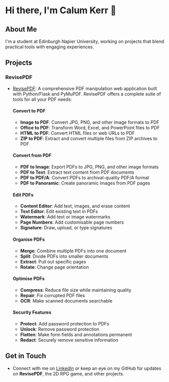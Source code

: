 # Hi there, I'm Calum Kerr 👋

## About Me

I'm a student at Edinburgh Napier University, working on projects that blend practical tools with engaging experiences.

## Projects

### RevisePDF

- [RevisePDF](https://revisepdf-5cf3c1ad2f8a.herokuapp.com/): A comprehensive PDF manipulation web application built with Python/Flask and PyMuPDF. RevisePDF offers a complete suite of tools for all your PDF needs:

  #### Convert to PDF
  - **Image to PDF**: Convert JPG, PNG, and other image formats to PDF
  - **Office to PDF**: Transform Word, Excel, and PowerPoint files to PDF
  - **HTML to PDF**: Convert HTML files or web URLs to PDF
  - **ZIP to PDF**: Extract and convert multiple files from ZIP archives to PDF

  #### Convert from PDF
  - **PDF to Image**: Export PDFs to JPG, PNG, and other image formats
  - **PDF to Text**: Extract text content from PDF documents
  - **PDF to PDF/A**: Convert PDFs to archival-quality PDF/A format
  - **PDF to Panoramic**: Create panoramic images from PDF pages

  #### Edit PDFs
  - **Content Editor**: Add text, images, and erase content
  - **Text Editor**: Edit existing text in PDFs
  - **Watermark**: Add text or image watermarks
  - **Page Numbers**: Add customisable page numbers
  - **Signature**: Draw, upload, or type signatures

  #### Organise PDFs
  - **Merge**: Combine multiple PDFs into one document
  - **Split**: Divide PDFs into smaller documents
  - **Extract**: Pull out specific pages
  - **Rotate**: Change page orientation

  #### Optimise PDFs
  - **Compress**: Reduce file size while maintaining quality
  - **Repair**: Fix corrupted PDF files
  - **OCR**: Make scanned documents searchable

  #### Security Features
  - **Protect**: Add password protection to PDFs
  - **Unlock**: Remove password protection
  - **Flatten**: Make form fields and annotations permanent
  - **Redact**: Securely remove sensitive information

## Get in Touch

- Connect with me on [LinkedIn](https://www.linkedin.com/in/calum-x-kerr/) or keep an eye on my GitHub for updates on **RevisePDF**, the 2D RPG game, and other projects.
